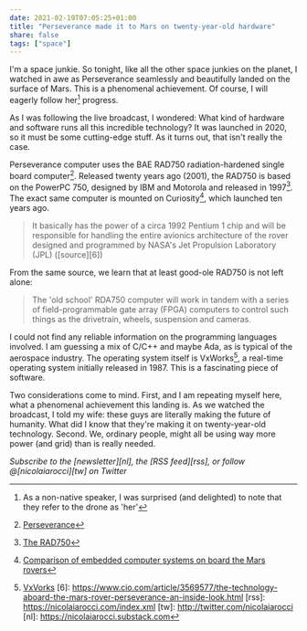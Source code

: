 ```yaml
---
date: 2021-02-19T07:05:25+01:00
title: "Perseverance made it to Mars on twenty-year-old hardware"
share: false
tags: ["space"]
---
```

I'm a space junkie. So tonight, like all the other space junkies on the planet,
I watched in awe as Perseverance seamlessly and beautifully landed on the
surface of Mars. This is a phenomenal achievement. Of course, I will eagerly
follow her[^1] progress.

As I was following the live broadcast, I wondered: What kind of hardware and
software runs all this incredible technology? It was launched in 2020, so it
must be some cutting-edge stuff. As it turns out, that isn't really the case.

Perseverance computer uses the BAE RAD750 radiation-hardened single board
computer[^2]. Released twenty years ago (2001), the RAD750 is based on the
PowerPC 750, designed by IBM and Motorola and released in 1997[^3]. The exact
same computer is mounted on Curiosity[^4], which launched ten years ago.

> It basically has the power of a circa 1992 Pentium 1 chip and will be
> responsible for handling the entire avionics architecture of the rover
> designed and programmed by NASA's Jet Propulsion Laboratory (JPL) ([source][6])

From the same source, we learn that at least good-ole RAD750 is not left alone:

> The 'old school' RDA750 computer will work in tandem with a series of
> field-programmable gate array (FPGA) computers to control such things as the
> drivetrain, wheels, suspension and cameras. 

I could not find any reliable information on the programming languages
involved. I am guessing a mix of C/C++ and maybe Ada, as is typical of the
aerospace industry. The operating system itself is VxWorks[^5], a real-time
operating system initially released in 1987. This is a fascinating piece of
software.

Two considerations come to mind. First, and I am repeating myself here, what
a phenomenal achievement this landing is. As we watched the broadcast, I told
my wife: these guys are literally making the future of humanity. What did
I know that they're making it on twenty-year-old technology. Second. We,
ordinary people, might all be using way more power (and grid) than is really
needed.

*Subscribe to the [newsletter][nl], the [RSS feed][rss], or follow @[nicolaiarocci][tw] on Twitter*

 [^1]: As a non-native speaker, I was surprised (and delighted) to note that they refer to the drone as 'her'
 [^2]: [Perseverance](https://en.wikipedia.org/wiki/Perseverance_(rover)#Design)
 [^3]: [The RAD750](https://en.wikipedia.org/wiki/RAD750)
 [^4]: [Comparison of embedded computer systems on board the Mars rovers](https://en.wikipedia.org/wiki/Comparison_of_embedded_computer_systems_on_board_the_Mars_rovers)
 [^5]: [VxVorks](https://en.wikipedia.org/wiki/VxWorks)
 [6]: https://www.cio.com/article/3569577/the-technology-aboard-the-mars-rover-perseverance-an-inside-look.html
 [rss]: https://nicolaiarocci.com/index.xml
 [tw]: http://twitter.com/nicolaiarocci
 [nl]: https://nicolaiarocci.substack.com
